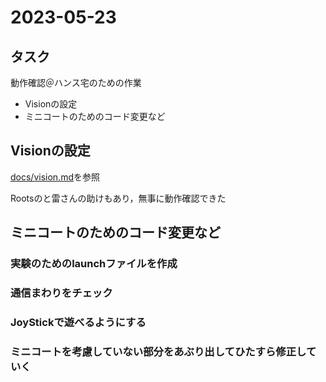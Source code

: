 # 2023-05-23

## タスク

動作確認＠ハンス宅のための作業

- Visionの設定
- ミニコートのためのコード変更など

## Visionの設定

[docs/vision.md](../vision.md)を参照

Rootsのと雷さんの助けもあり，無事に動作確認できた

## ミニコートのためのコード変更など

### 実験のためのlaunchファイルを作成

### 通信まわりをチェック

### JoyStickで遊べるようにする

### ミニコートを考慮していない部分をあぶり出してひたすら修正していく



